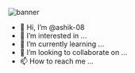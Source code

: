 ![banner](./images/banner.gif)

- 👋 Hi, I’m @ashik-08
- 👀 I’m interested in ...
- 🌱 I’m currently learning ...
- 💞️ I’m looking to collaborate on ...
- 📫 How to reach me ...

